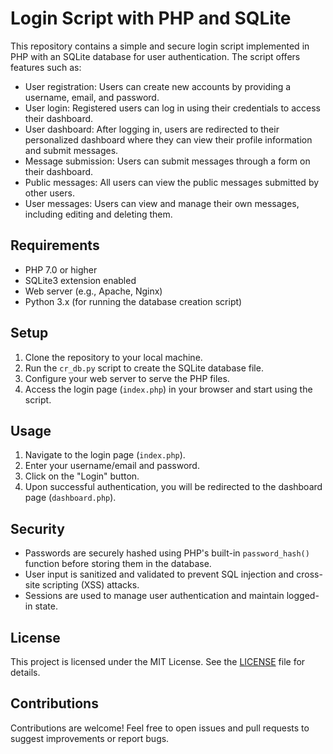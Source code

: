 # Login Script with PHP and SQLite

This repository contains a simple and secure login script implemented in PHP with an SQLite database for user authentication. The script offers features such as:

- User registration: Users can create new accounts by providing a username, email, and password.
- User login: Registered users can log in using their credentials to access their dashboard.
- User dashboard: After logging in, users are redirected to their personalized dashboard where they can view their profile information and submit messages.
- Message submission: Users can submit messages through a form on their dashboard.
- Public messages: All users can view the public messages submitted by other users.
- User messages: Users can view and manage their own messages, including editing and deleting them.

## Requirements

- PHP 7.0 or higher
- SQLite3 extension enabled
- Web server (e.g., Apache, Nginx)
- Python 3.x (for running the database creation script)

## Setup

1. Clone the repository to your local machine.
2. Run the `cr_db.py` script to create the SQLite database file.
3. Configure your web server to serve the PHP files.
4. Access the login page (`index.php`) in your browser and start using the script.

## Usage

1. Navigate to the login page (`index.php`).
2. Enter your username/email and password.
3. Click on the "Login" button.
4. Upon successful authentication, you will be redirected to the dashboard page (`dashboard.php`).

## Security

- Passwords are securely hashed using PHP's built-in `password_hash()` function before storing them in the database.
- User input is sanitized and validated to prevent SQL injection and cross-site scripting (XSS) attacks.
- Sessions are used to manage user authentication and maintain logged-in state.

## License

This project is licensed under the MIT License. See the [LICENSE](LICENSE) file for details.

## Contributions

Contributions are welcome! Feel free to open issues and pull requests to suggest improvements or report bugs.
